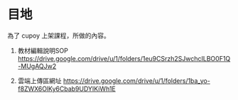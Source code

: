 # 目地

為了 cupoy 上架課程，所做的內容。

1. 教材編輯說明SOP
<https://drive.google.com/drive/u/1/folders/1eu9CSrzh2SJwchcILBO0F1Q-MUgAQJw2>

2. 雲端上傳區網址
<https://drive.google.com/drive/u/1/folders/1ba_yo-f8ZWX6OlKy6Cbab9UDYIKiWh1E>
